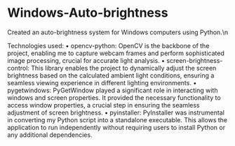 # Windows-Auto-brightness
Created an auto-brightness system for Windows computers using Python.\n

Technologies used:
  • opencv-python: OpenCV is the backbone of the project, enabling me to capture webcam frames and perform sophisticated image processing, crucial for accurate light analysis. 
  • screen-brightness-control: This library enables the project to dynamically adjust the screen brightness based on the calculated ambient light conditions, ensuring a seamless viewing experience in different lighting environments.
  • pygetwindows: PyGetWindow played a significant role in interacting with windows and screen properties. It provided the necessary functionality to access window properties, a crucial step in ensuring the seamless adjustment of screen brightness.
  • pyinstaller: PyInstaller was instrumental in converting my Python script into a standalone executable. This allows the application to run independently without requiring users to install Python or any additional dependencies.
